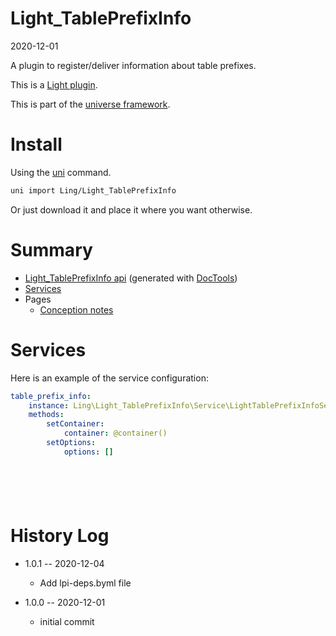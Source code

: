 Light_TablePrefixInfo
===========
2020-12-01



A plugin to register/deliver information about table prefixes.


This is a [Light plugin](https://github.com/lingtalfi/Light/blob/master/doc/pages/plugin.md).

This is part of the [universe framework](https://github.com/karayabin/universe-snapshot).


Install
==========
Using the [uni](https://github.com/lingtalfi/universe-naive-importer) command.
```bash
uni import Ling/Light_TablePrefixInfo
```

Or just download it and place it where you want otherwise.






Summary
===========
- [Light_TablePrefixInfo api](https://github.com/lingtalfi/Light_TablePrefixInfo/blob/master/doc/api/Ling/Light_TablePrefixInfo.md) (generated with [DocTools](https://github.com/lingtalfi/DocTools))
- [Services](#services)
- Pages
    - [Conception notes](https://github.com/lingtalfi/Light_TablePrefixInfo/blob/master/doc/pages/conception-notes.md)






Services
=========


Here is an example of the service configuration:

```yaml
table_prefix_info:
    instance: Ling\Light_TablePrefixInfo\Service\LightTablePrefixInfoService
    methods:
        setContainer:
            container: @container()
        setOptions:
            options: []







```



History Log
=============

- 1.0.1 -- 2020-12-04

    - Add lpi-deps.byml file

- 1.0.0 -- 2020-12-01

    - initial commit